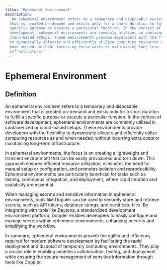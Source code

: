 ```yaml
---
title: 'Ephemeral Environment'
description:
  'An ephemeral environment refers to a temporary and disposable environment
  that is created on-demand and exists only for a short duration to fulfill a
  specific purpose or execute a particular function. In the context of software
  development, ephemeral environments are commonly utilized in containerized or
  cloud-based setups. These environments provide developers with the flexibility
  to dynamically allocate and efficiently utilize computing resources as and
  when needed, without incurring extra costs or maintaining long-term
  infrastructure.'
---
```


# Ephemeral Environment

## Definition

An ephemeral environment refers to a temporary and disposable environment that
is created on-demand and exists only for a short duration to fulfill a specific
purpose or execute a particular function. In the context of software
development, ephemeral environments are commonly utilized in containerized or
cloud-based setups. These environments provide developers with the flexibility
to dynamically allocate and efficiently utilize computing resources as and when
needed, without incurring extra costs or maintaining long-term infrastructure.

In ephemeral environments, the focus is on creating a lightweight and transient
environment that can be easily provisioned and torn down. This approach ensures
efficient resource utilization, eliminates the need for manual setup or
configuration, and promotes isolation and reproducibility. Ephemeral
environments are particularly beneficial for tasks such as testing, continuous
integration, and deployment, where rapid iteration and scalability are
essential.

When managing secrets and sensitive information in ephemeral environments, tools
like Doppler can be used to securely store and retrieve secrets, such as API
tokens, database strings, and certificate files. By integrating with tools like
Daytona, a standardized development environment platform, Doppler enables
developers to easily configure and manage secrets within ephemeral environments,
enhancing security and simplifying the workflow.

In summary, ephemeral environments provide the agility and efficiency required
for modern software development by facilitating the rapid deployment and
disposal of temporary computing environments. They play a crucial role in
enabling seamless collaboration, testing, and deployment while ensuring the
secure management of sensitive information through tools like Doppler.
